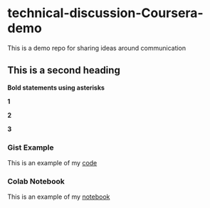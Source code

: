 # technical-discussion-Coursera-demo
This is a demo repo for sharing ideas around communication


## This is a second heading

**Bold statements using asterisks**

**1**

**2**

**3**


### Gist Example
This is an example of my [code](https://gist.github.com/Jae-sh/60a29c1f130408f0bf5c2d867effae80) 


### Colab Notebook
This is an example of my [notebook]()
